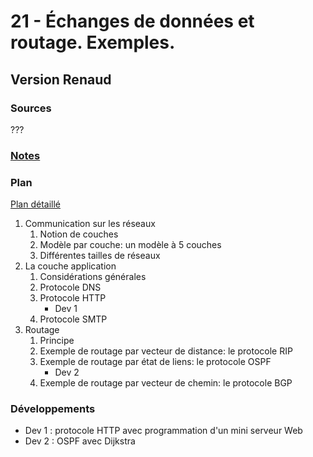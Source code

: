 # 21 - Échanges de données et routage. Exemples. #

## Version Renaud ##

### Sources ###

???

### [Notes](notesRD.md) ###

### Plan ###

[Plan détaillé](planRD.pdf)

1. Communication sur les réseaux
   1. Notion de couches
   2. Modèle par couche: un modèle à 5 couches
   3. Différentes tailles de réseaux
2. La couche application
   1. Considérations générales
   2. Protocole DNS
   3. Protocole HTTP
	  * Dev 1
   4. Protocole SMTP
3. Routage
   1. Principe
   2. Exemple de routage par vecteur de distance: le protocole RIP
   3. Exemple de routage par état de liens: le protocole OSPF
	  * Dev 2
   4. Exemple de routage par vecteur de chemin: le protocole BGP

### Développements ###

- Dev 1 : protocole HTTP avec programmation d'un mini serveur Web
- Dev 2 : OSPF avec Dijkstra
